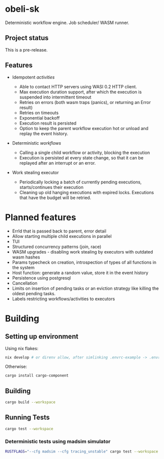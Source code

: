 # obeli-sk
Deterministic workflow engine.
Job scheduler/ WASM runner.

## Project status
This is a pre-release.

## Features
* Idempotent *activities*
    * Able to contact HTTP servers using WASI 0.2 HTTP client.
    * Max execution duration support, after which the execution is suspended into intermittent timeout
    * Retries on errors (both wasm traps (panics), or returning an Error result)
    * Retries on timeouts
    * Exponential backoff
    * Execution result is persisted
    * Option to keep the parent workflow execution hot or unload and replay the event history.

* Deterministic *workflows*
    * Calling a single child workflow or activity, blocking the execution
    * Execution is persisted at every state change, so that it can be replayed after an interrupt or an error.

* Work stealing executor
    * Periodically locking a batch of currently pending executions, starts/continues their execution
    * Cleaning up old hanging executions with expired locks. Executions that have the budget will be retried.

# Planned features
* ErrId that is passed back to parent, error detail
* Allow starting multiple child executions in parallel
* TUI
* Structured concurrency patterns (join, race)
* WASM upgrades - disabling work stealing by executors with outdated wasm hashes
* Params typecheck on creation, introspection of types of all functions in the system
* Host function: generate a random value, store it in the event history
* Persistence using postgresql
* Cancellation
* Limits on insertion of pending tasks or an eviction strategy like killing the oldest pending tasks.
* Labels restricting workflows/activities to executors

# Building

## Setting up environment
Using nix flakes:
```sh
nix develop # or direnv allow, after simlinking .envrc-example -> .envrc
```
Otherwise:
```sh
cargo install cargo-component
```

## Building

```sh
cargo build --workspace
```

## Running Tests
```sh
cargo test --workspace
```

### Deterministic tests using madsim simulator
```sh
RUSTFLAGS="--cfg madsim --cfg tracing_unstable" cargo test --workspace
```
